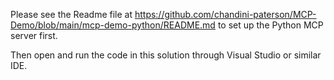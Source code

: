 Please see the Readme file at https://github.com/chandini-paterson/MCP-Demo/blob/main/mcp-demo-python/README.md to set up the Python MCP server first.  

Then open and run the code in this solution through Visual Studio or similar IDE.  
